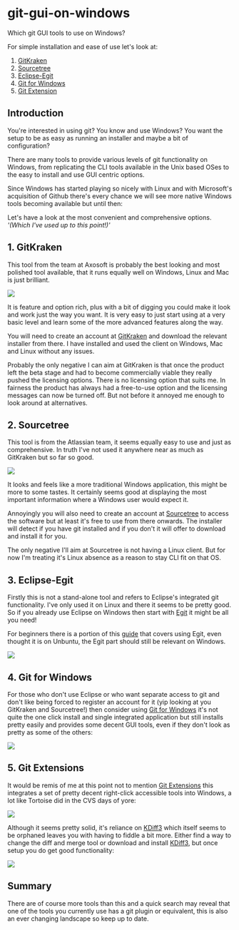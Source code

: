 # git-gui-on-windows
Which git GUI tools to use on Windows?

For simple installation and ease of use let's look at:
1. [GitKraken](#1-gitkraken)
2. [Sourcetree](#2-sourcetree)
3. [Eclipse-Egit](3-eclipse-egit)
4. [Git for Windows](4-Git-for-Windows)
5. [Git Extension](5-Git-Extensions)

## Introduction
You're interested in using git? You know and use Windows? You want the setup to
be as easy as running an installer and maybe a bit of configuration?

There are many tools to provide various levels of git functionality
on Windows, from replicating the CLI tools available in the Unix based
OSes to the easy to install and use GUI centric options.

Since Windows has started playing so nicely with Linux and with Microsoft's
acquisition of Github there's every chance we will see more native Windows tools
becoming available but until then:

Let's have a look at the most convenient and comprehensive options.
*'(Which I've used up to this point!)'*

## 1. GitKraken
This tool from the team at Axosoft is probably the best looking and most
polished tool available, that it runs equally well on Windows, Linux and Mac
is just brilliant.

![](images/screenshots/01-GitKrakenMainScreen.png?raw=true)

It is feature and option rich, plus with a bit of digging you could make it look and
work just the way you want. It is very easy to just start using at a very
basic level and learn some of the more advanced features along the way.

You will need to create an account at
[GitKraken](https://www.gitkraken.com/git-client) and download the relevant
installer from there. I have installed and used the client on Windows, Mac and
Linux without any issues.

Probably the only negative I can aim at GitKraken is that once the product left
the beta stage and had to become commercially viable they really pushed the
licensing options. There is no licensing option that suits me. In fairness
the product has always had a free-to-use option and the licensing messages
can now be turned off. But not before it annoyed me enough to look around
at alternatives.

## 2. Sourcetree
This tool is from the Atlassian team, it seems equally easy to use and
just as comprehensive. In truth I've not used it anywhere near as much as
GitKraken but so far so good.

![](images/screenshots/02-SourcetreeMainScreen.png?raw=true)

It looks and feels like a more traditional Windows application, this might
be more to some tastes. It certainly seems good at displaying
the most important information where a Windows user would expect it.

Annoyingly you will also need to create an account at
[Sourcetree](https://www.sourcetreeapp.com/) to access the software but at least
it's free to use from there onwards. The installer will detect if you have git
installed and if you don't it will offer to download and install it for you.

The only negative I'll aim at Sourcetree is not having a Linux client. But for
now I'm treating it's Linux absence as a reason to stay CLI fit on that OS.

## 3. Eclipse-Egit
Firstly this is not a stand-alone tool and refers to Eclipse's integrated
git functionality. I've only used it on Linux and there it seems to be pretty
good. So if you already use Eclipse on Windows then start with
[Egit](https://www.eclipse.org/egit/) it might be all you need!

For beginners there is a portion of this
[guide](https://github.com/ockertbotha/java-dev-on-ubuntu#4-version-control-with-git-and-eclipse-egit)
that covers using Egit, even thought it is on Unbuntu, the Egit part should
still be relevant on Windows.

![](images/screenshots/03-EclipseEgitMainScreen.png?raw=true)

## 4. Git for Windows
For those who don't use Eclipse or who want separate access to git and don't
like being forced to register an account for it (yip looking at you GitKraken
and Sourcetree!) then consider using
[Git for Windows](https://gitforwindows.org/) it's not quite the one click
install and single integrated application but still installs pretty easily and
provides some decent GUI tools, even if they don't look as pretty as some of the
others:

![](images/screenshots/04-GitForWindows.png?raw=true)

## 5. Git Extensions
It would be remis of me at this point not to mention
[Git Extensions](https://sourceforge.net/projects/gitextensions/) this integrates
a set of pretty decent right-click accessible tools into Windows, a lot like
Tortoise did in the CVS days of yore:

![](images/screenshots/05-GitExtensionsMenu.png?raw=true)

Although it seems pretty solid, it's reliance on
[KDiff3](https://sourceforge.net/projects/kdiff3/files/) which itself seems to be
orphaned leaves you with having to fiddle a bit more. Either find a way to
change the diff and merge tool or download and install
[KDiff3](https://sourceforge.net/projects/kdiff3/files/), but once setup you do
get good functionality:

![](images/screenshots/06-GitExtensionsWindows.png?raw=true)

## Summary
There are of course more tools than this and a quick search may reveal that one
of the tools you currently use has a git plugin or equivalent, this is also an
ever changing landscape so keep up to date.
